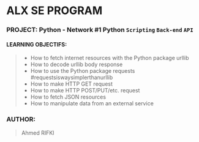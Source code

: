 # ALX SE PROGRAM

### PROJECT: Python - Network #1 Python ``Scripting`` ``Back-end`` ``API``

#### LEARNING OBJECTIFS:
> - How to fetch internet resources with the Python package urllib
> - How to decode urllib body response
> - How to use the Python package requests #requestsiswaysimplerthanurllib
> - How to make HTTP GET request
> - How to make HTTP POST/PUT/etc. request
> - How to fetch JSON resources
> - How to manipulate data from an external service

### AUTHOR:
> Ahmed RIFKI